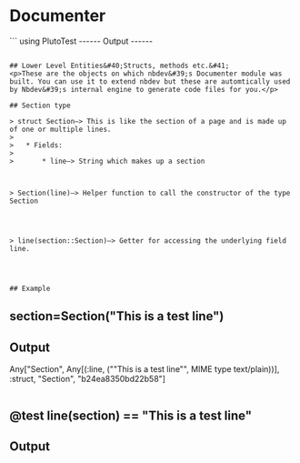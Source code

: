 <h1>Documenter</h1>
```
using PlutoTest
------
Output
------

```

## Lower Level Entities&#40;Structs, methods etc.&#41;
<p>These are the objects on which nbdev&#39;s Documenter module was built. You can use it to extend nbdev but these are automtically used by Nbdev&#39;s internal engine to generate code files for you.</p>

## Section type

> struct Section–> This is like the section of a page and is made up of one or multiple lines.
>
>   * Fields:
>
>       * line–> String which makes up a section



> Section(line)–> Helper function to call the constructor of the type Section




> line(section::Section)–> Getter for accessing the underlying field line.




## Example

```
section=Section("This is a test line")
------
Output
------
Any["Section", Any[(:line, ("\"This is a test line\"", MIME type text/plain))], :struct, "Section", "b24ea8350bd22b58"]
```

```
@test line(section) == "This is a test line"
------
Output
------

<div class='pluto-test call correct pass infix-operator'>
	<script>
	
	const div = currentScript.parentElement
	div.addEventListener("click", (e) => {
		if(!div.classList.contains("expanded") || e.target.closest("pt-dot:not(.floating)") != null){
			div.classList.toggle("expanded")
			e.stopPropagation()
		}
	})
	
	const throttled = (f, delay) => {
		const waiting = { current: false }
		return () => {
			if (!waiting.current) {
				f()
				waiting.current = true
				setTimeout(() => {
					f()
					waiting.current = false
				}, delay)
			}
		}
	}
	
	const dot = div.querySelector("pt-dot")
	const dot_top = div.querySelector("pt-dot.top")
	const dot_bot = div.querySelector("pt-dot.bottom")
	
	const is_chrome = /Chrome/.test(navigator.userAgent) && /Google Inc/.test(navigator.vendor)
	const is_firefox = /Firefox/.test(navigator.userAgent) && /Mozilla/.test(navigator.userAgent)
	
	// safari is too slow
	
	if(is_chrome || is_firefox){

	const intersect = (r) => {
		const topdistance = r.top
		const botdistance = window.innerHeight - r.bottom
	
		
		const t = (x) => `translate(${2*Math.sqrt(Math.max(0,-50-x))}px,0)`
		dot_top.style.transform = t(topdistance)
		dot_bot.style.transform = t(botdistance)

		div.classList.toggle("show-top-float", topdistance < 4)
		div.classList.toggle("show-bottom-float", botdistance < 4)
	}
	
	intersect(dot.getBoundingClientRect())
	
	const scroll_listener = throttled(() => {
		intersect(dot.getBoundingClientRect())
	}, 200)
	
	window.addEventListener("scroll", scroll_listener)

	let observer = new IntersectionObserver((es) => {
		const e = es[0]
		intersect(e.boundingClientRect)
	},  {
	  rootMargin: '-4px',
	  threshold: 1.0
	});

	observer.observe(dot)
	invalidation.then(() => {
		window.removeEventListener("scroll", scroll_listener)
		observer.unobserve(dot)
	})
	
	Array.from(div.querySelectorAll("pt-dot.floating")).forEach(e => {
		e.addEventListener("click", () => dot.scrollIntoView({behavior: "smooth", block: "center", inline: "nearest"}))
	})
	
	}
	
	</script>
	<pt-dot></pt-dot>
	<pt-dot class="floating top"></pt-dot>
	<pt-dot class="floating bottom"></pt-dot>

	<p-frame-viewer>
	<p-frames>
	<slotted-code>
<line-like><pre-ish>line(section) == &quot;This is a test line&quot;</pre-ish></line-like>
</slotted-code><slotted-code>
<line-like><pre-ish>line(</pre-ish>    <pluto-display></pluto-display>
    <script id=wvefoukpzxotjlrz>

        // see https://plutocon2021-demos.netlify.app/fonsp%20%E2%80%94%20javascript%20inside%20pluto to learn about the techniques used in this script
        
        const body = /* See the documentation for PlutoRunner.publish_to_js */ getPublishedObject("729bf790-66c4-11ec-0be6-5b2df2ee7789/610d9263-645a-46aa-8f16-12e90787b7bc/wvefoukpzxotjlrz")
        const mime = "application/vnd.pluto.tree+object"
        
        const create_new = this == null || this._mime !== mime
        
        const display = create_new ? currentScript.previousElementSibling : this
        
        display.persist_js_state = true
        display.body = body
        if(create_new) {
            // only set the mime if necessary, it triggers a second preact update
            display.mime = mime
            // add it also as unwatched property to prevent interference from Preact
            display._mime = mime
        }
        return display

    </script>
	<pre-ish>) == &quot;This is a test line&quot;</pre-ish></line-like>
</slotted-code><slotted-code>
<line-like>    <pluto-display></pluto-display>
    <script id=rcxzqsqwhgnofxts>

        // see https://plutocon2021-demos.netlify.app/fonsp%20%E2%80%94%20javascript%20inside%20pluto to learn about the techniques used in this script
        
        const body = /* See the documentation for PlutoRunner.publish_to_js */ getPublishedObject("729bf790-66c4-11ec-0be6-5b2df2ee7789/610d9263-645a-46aa-8f16-12e90787b7bc/rcxzqsqwhgnofxts")
        const mime = "text/plain"
        
        const create_new = this == null || this._mime !== mime
        
        const display = create_new ? currentScript.previousElementSibling : this
        
        display.persist_js_state = true
        display.body = body
        if(create_new) {
            // only set the mime if necessary, it triggers a second preact update
            display.mime = mime
            // add it also as unwatched property to prevent interference from Preact
            display._mime = mime
        }
        return display

    </script>
	<pre-ish> == &quot;This is a test line&quot;</pre-ish></line-like>
</slotted-code><slotted-code>
<line-like>    <pluto-display></pluto-display>
    <script id=tpapuacxbqtljsmu>

        // see https://plutocon2021-demos.netlify.app/fonsp%20%E2%80%94%20javascript%20inside%20pluto to learn about the techniques used in this script
        
        const body = /* See the documentation for PlutoRunner.publish_to_js */ getPublishedObject("729bf790-66c4-11ec-0be6-5b2df2ee7789/610d9263-645a-46aa-8f16-12e90787b7bc/tpapuacxbqtljsmu")
        const mime = "text/plain"
        
        const create_new = this == null || this._mime !== mime
        
        const display = create_new ? currentScript.previousElementSibling : this
        
        display.persist_js_state = true
        display.body = body
        if(create_new) {
            // only set the mime if necessary, it triggers a second preact update
            display.mime = mime
            // add it also as unwatched property to prevent interference from Preact
            display._mime = mime
        }
        return display

    </script>
	<pre-ish></pre-ish></line-like>
</slotted-code>
	</p-frames>
	
	<p-frame-controls>
		<img src="https://cdn.jsdelivr.net/gh/ionic-team/ionicons@5.5.1/src/svg/time-outline.svg" style="width: 1em; height: 1em; transform: scale(-1,1); opacity: .5; margin-left: 2em;">
		<input class="timescrub" style="filter: hue-rotate(149deg) grayscale(.9);" type=range min=1 max='4' value='3'>
	</p-frame-controls>
	
	
	<script>
	const div = currentScript.parentElement
	
	const input = div.querySelector(":scope > p-frame-controls > input.timescrub")
	const frames = div.querySelector(":scope > p-frames")
	
	const setviz = () => {
		Array.from(frames.children).forEach((f,i) => {
			f.style.display = i + 1 === input.valueAsNumber ? "inherit" : "none"
		})
	}
	
	setviz()
	
	input.addEventListener("input", setviz)
	</script>

	<style>
	PlutoTest.PlutoStylesheet("p-frame-viewer {\n\tdisplay: inline-flex;\n\tflex-direction: column;\n}\np-frames,\np-frame-controls {\n\tdisplay: inline-flex;\n}\n")
	</style>
</p-frame-viewer>
</div>
<style>
pt-dot {
	flex: 0 0 auto;
	background: grey;
	width: 1em;
	height: 1em;
	bottom: -.1em;
	border-radius: 100%;
	margin-right: .7em;
	display: block;
	position: relative;
	cursor: pointer;
}

pt-dot.floating {
	position: fixed;
	z-index: 60;
	visibility: hidden;
	transition: transform linear 240ms;
	opacity: .8;
}
.show-top-float > pt-dot.floating.top,
.show-bottom-float > pt-dot.floating.bottom {
	visibility: visible;
}

pt-dot.floating.top {
	top: 5px;
}
pt-dot.floating.bottom {
	bottom: 5px;
}


.fail > pt-dot {
	background: #f75d5d;

}
.pass > pt-dot {
	background: #56a038;
}

@keyframes fadeout {
    0% { opacity: 1;}
    100% { opacity: 0; pointer-events: none;}
}


.pass > pt-dot.floating {

    animation: fadeout 2s;

	animation-fill-mode: both;
	animation-delay: 2s;

	/*opacity: 0.4;*/
	
}


.pluto-test {
	font-family: "JuliaMono", monospace;
	font-size: 0.75rem;
	white-space: normal;
	padding: 4px;
	
	min-height: 25px;
}


.pluto-test.pass {
	color: rgba(0,0,0,.5);
}

.pluto-test.fail {
background: linear-gradient(90deg, #ff2e2e14, transparent);
border-radius: 7px;
}


.pluto-test>.arg_result {
	flex: 0 0 auto;
}

.pluto-test>.arg_result>div,
.pluto-test>.arg_result>div>pluto-display>div {
	display: inline-flex;
}


.pluto-test>.comma {
	margin-right: .5em;
}

.pluto-test.call>code {
	padding: 0px;
}

.pluto-test.call.infix-operator>div {
	overflow-x: auto;
}

.pluto-test {
	display: flex;
	align-items: baseline;
}

.pluto-test.call.infix-operator>.fname {
	margin: 0px .6em;
	/*color: darkred;*/
}


/* expanding */


.pluto-test:not(.expanded) {
	cursor: pointer;
}

.pluto-test:not(.expanded) > p-frame-viewer > p-frame-controls {
	display: none;
	
}

.pluto-test.expanded > p-frame-viewer {
    max-width: 100%;
}
.pluto-test.expanded > p-frame-viewer > p-frames > slotted-code > line-like {
	flex-wrap: wrap;
}
.pluto-test.expanded > p-frame-viewer > p-frames > slotted-code > line-like > pluto-display[mime="application/vnd.pluto.tree+object"] {
	/*flex-basis: 100%;*/
}

slotted-code {
	font-family: "JuliaMono", monospace;
	font-size: .75rem;
	display: flex;
	flex-direction: column;
}
pre-ish {
	white-space: pre;
}

line-like {
	display: flex;
	align-items: baseline;
}

</style>



```

## Page Type

> Page–> The type that represents a page in a document.
>
>   * Fields:
>
>       * sections–> Array of Section type.
>       * name–> Name of the module being documented.



> Page–> Helper function to create constructer for Page type.




> sections–> Getter for accessing the underlying field sections of Page.




> name–> Getter for accessing the underlying field name of Page.




<div class="markdown"><p>A 📃 is made up of several sections. These sections can be example codes, text ,graphs&#40;to be implemented&#41; and function documentation and several pages. The Page type helps in implementing this concept into code.</p>
</div>
<div class="markdown"><h4>Example</h4>
</div>
```
begin
page=Page([Section("iny, meeny, miny mo"), Section("🙈 🙊 🙉")], "Monkey module")
sections(page)
end
------
Output
------
Any["Main.workspace#2.Section", Tuple{Int64, Any}[(1, (Dict{Symbol, Any}(:prefix => "Section", :elements => Any[(:line, ("\"iny, meeny, miny mo\"", MIME type text/plain))], :type => :struct, :prefix_short => "Section", :objectid => "206a0c2cde35fe72"), MIME type application/vnd.pluto.tree+object)), (2, (Dict{Symbol, Any}(:prefix => "Section", :elements => Any[(:line, ("\"🙈 🙊 🙉\"", MIME type text/plain))], :type => :struct, :prefix_short => "Section", :objectid => "c812fd36ad87ea0b"), MIME type application/vnd.pluto.tree+object))], :Array, "", "bda7a62817b7d8fa"]
```

```
page
------
Output
------
Any["Page", Any[(:sections, (Dict{Symbol, Any}(:prefix => "Main.workspace#2.Section", :elements => Tuple{Int64, Any}[(1, (Dict{Symbol, Any}(:prefix => "Section", :elements => Any[(:line, ("\"iny, meeny, miny mo\"", MIME type text/plain))], :type => :struct, :prefix_short => "Section", :objectid => "206a0c2cde35fe72"), MIME type application/vnd.pluto.tree+object)), (2, (Dict{Symbol, Any}(:prefix => "Section", :elements => Any[(:line, ("\"🙈 🙊 🙉\"", MIME type text/plain))], :type => :struct, :prefix_short => "Section", :objectid => "c812fd36ad87ea0b"), MIME type application/vnd.pluto.tree+object))], :type => :Array, :prefix_short => "", :objectid => "bda7a62817b7d8fa"), MIME type application/vnd.pluto.tree+object)), (:name, ("\"Monkey module\"", MIME type text/plain))], :struct, "Page", "fa1d9d55c2d06c8d"]
```

```
typeof(page)
------
Output
------
Page
```

## run<em>and</em>update

<div class="markdown"><p><code>runandupdatenb</code> uses the <code>load_notebook_nobackup</code> function in Pluto.jl. There are multiple ways to achieve what this function achieves without depending on Pluto internals but for now this was the quickiest way to achieve this.</p>
<p><strong>Note-</strong>Depending on Pluto internal to run and update a notebook makes it difficult to run unit test for this function from within pluto itself because a Pluto cell is treated as worker 2, 3 and so on but when you do load_notebook&#40;&#41; then it spins up another worker. Only worker 1 can spwan further processes and not a notebook cell.</p>
</div>
> runandupdatenb(fn::AbstractString)–> Run the notebook in the supplied path and update the notebook with the output of each cell.




## stitchcode

> stitchcode(cell::Cell)–> Stitches the code in a Pluto notebook cell with the output of that code. The output is a code block.



> stitchcode(cellop::AbstractString)–> Removes the quotes from a string and creates a code block with that string inside the newely formed code block



> stitchcode(fdocs::Functiondocs)–> When supplied with a FunctionDocs type, stitchCode appends together the object docstrings and generates documentation for that particular object




## Functiondocs

> struct Functiondocs–> Stores the document of different objects.
>
>   * funcdocs–> Array of strings.



> Functiondocs(funcdocs)–> Helper for accessing the FunctionDocs constructer.




<div class="markdown"><h4>Example</h4>
</div>
```
begin
funcdocs=Functiondocs(["i", "j"])
funcdocs.funcdocs
end
------
Output
------
Any["String", Tuple{Int64, Any}[(1, ("\"i\"", MIME type text/plain)), (2, ("\"j\"", MIME type text/plain))], :Array, "", "9735ff54caf95230"]
```

## collectfuncdocs

> collectfuncdocs(obj)–> Collects objects (functions, methods, macro structs etc.) and creates an array of documents (generated from teh docstrings). Creates aFunctionDocs type from these documents.




<div class="markdown"><h4>Example</h4>
</div>
```
collectfuncdocs(stitchcode).funcdocs
------
Output
------
Any["String", Tuple{Int64, Any}[(1, ("\"> stitchcode(cell::Cell)–> Stitches the code in a Pluto notebook cell with the output of that code. The output is a code block.\\n\\n\"", MIME type text/plain)), (2, ("\"> stitchcode(cellop::AbstractString)–> Removes the quotes from a string and creates a code block with that string inside the newely formed code block\\n\\n\"", MIME type text/plain)), (3, ("\"> stitchcode(fdocs::Functiondocs)–> When supplied with a FunctionDocs type, stitchCode appends together the object docstrings and generates documentation for that particular object\\n\\n\"", MIME type text/plain))], :Array, "", "34f1b5e90c9ce42e"]
```

## Higher Level API

<div class="markdown"><p>These higher level APIs can either be used directly or are already used internally by nbdev. One such functions which can be used directly is...</p>
</div>
## showdoc

> showdoc(o)–> Takes an object and builds markdown documentation.




```
#noop
begin
"""
> An example of a struct
"""
struct Mystruct
	name
end
end
------
Output
------
 
```

```
mystruct=Mystruct("test")
------
Output
------
Any["Mystruct", Any[(:name, ("\"test\"", MIME type text/plain))], :struct, "Mystruct", "401161766087ecb8"]
```

```
typeof(mystruct)
------
Output
------
Mystruct
```

<div class="markdown"><p><code>showdoc&#40;Mystruct&#41;</code></p>
</div>
> An example of a struct




<div class="markdown"><p>Currently nbdev is unable to recognize the docstrings of inline expressions.👇</p>
</div>
```
"> inlinetest--> This is a inline test expression"
inlinetest=str->replace(str, "1"=> "one")
------
Output
------
<div class="pluto-docs-binding" style="margin: .5em; padding: 1em; background: #8383830a; border-radius: 1em;">
<span style="
    display: inline-block;
    transform: translate(-19px, -16px);
    font-family: 'JuliaMono', monospace;
    font-size: .9rem;
    font-weight: 700;
    /* height: 1px; */
    margin-top: -1em;
    background: white;
    padding: 4px;
    border-radius: 7px;
    /* color: #646464; */
    /* border: 3px solid #f99b1536;
">inlinetest</span>
<div class="markdown"><blockquote>
<p>inlinetest–&gt; This is a inline test expression</p>
</blockquote>


</div>
</div>

```

## createpage

> CreatePage–> Creates the Page type from the markdown and example code cells of the supplied notebook. The filename is the name of the notebook which is parsed.




<div class="markdown"><p>While generating document you don&#39;t need to call this function. This is done automatically😃 for you when nbdev generates documents.</p>
</div>
## savepage

> savepage(io, page::Page)–> Take the contents from a Page type and write to the io



> savepage(page::Page, path::String)–> Given a Page type and the required path, creates the related markdwon file in the specified path. The name of the resulting markdown file is same as the nameof the notebook for which the document is generated




<div class="markdown"><p>Nbdev calls the required method of <code>save_page</code> automatically during document generation.</p>
</div>
## export2md

> export2md(fn::String, path::String)–> Generate document for a file in the given path



> export2md(fns::AbstractVector, path::String)–> Map the `export2md(file, path)` to a given vector of file.



> export2md()–> Higher level API to generate documents for all the valid notebooks




```
Export.readfilenames(joinpath(pwd()))
------
Output
------
Any["Any", Tuple{Int64, Any}[(1, ("\"C:\\\\satya\\\\julia\\\\Nbdev.jl\\\\nbs\\\\00_nbdev.jl\"", MIME type text/plain)), (2, ("\"C:\\\\satya\\\\julia\\\\Nbdev.jl\\\\nbs\\\\01_export.jl\"", MIME type text/plain)), (3, ("\"C:\\\\satya\\\\julia\\\\Nbdev.jl\\\\nbs\\\\02_documenter.jl\"", MIME type text/plain)), (4, ("\"C:\\\\satya\\\\julia\\\\Nbdev.jl\\\\nbs\\\\03_codeRunner.jl\"", MIME type text/plain)), (5, ("\"C:\\\\satya\\\\julia\\\\Nbdev.jl\\\\nbs\\\\04_makedocs.jl\"", MIME type text/plain)), (6, ("\"C:\\\\satya\\\\julia\\\\Nbdev.jl\\\\nbs\\\\05_make.jl\"", MIME type text/plain)), (7, ("\"C:\\\\satya\\\\julia\\\\Nbdev.jl\\\\nbs\\\\developerguide.jl\"", MIME type text/plain)), (8, ("\"C:\\\\satya\\\\julia\\\\Nbdev.jl\\\\nbs\\\\index.jl\"", MIME type text/plain)), (9, ("\"C:\\\\satya\\\\julia\\\\Nbdev.jl\\\\nbs\\\\styleguide.jl\"", MIME type text/plain)), (10, ("\"C:\\\\satya\\\\julia\\\\Nbdev.jl\\\\nbs\\\\tutorial.jl\"", MIME type text/plain))], :Array, "", "66450c96ec88b67d"]
```

<div class="markdown"><p>The <code>export2md&#40;&#41;</code> is what gets summoned when document generation is invoked. Like most things in nbdev &#40;and unlike most things in life&#41; this too gets invoked automatically. 🥳</p>
</div>
```
#### export2readme
------
Output
------

```

> export2readme()–> create readme from the contents of Index notebook




